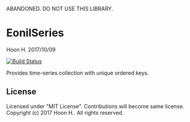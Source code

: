 ABANDONED. DO NOT USE THIS LIBRARY.

EonilSeries
============
Hoon H.
2017/10/09

[![Build Status](https://travis-ci.org/eonil/series.swift.svg?branch=master)](https://travis-ci.org/eonil/series.swift)

Provides time-series collection with unique ordered keys.

License
-------
Licensed under "MIT License".
Contributions will become same license.
Copyright (c) 2017 Hoon H.. All rights reserved.
